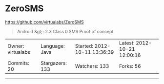 # ZeroSMS

https://github.com/virtualabs/ZeroSMS
<blockquote>
Android &amp;gt;=2.3 Class 0 SMS Proof of concept
</blockquote>

<table>
<tr><td>Owner: virtualabs</td>
    <td>Language: Java</td>
    <td>Started: 2012-10-11 13:36:39</td>
    <td>Latest: 2012-10-21 12:00:16</td></tr>
<tr><td>Commits: 20</td>
    <td>Stargazers: 133</td>
    <td>Watchers: 133</td>
    <td>Forks: 56</td></tr>
</table>

---

